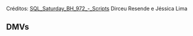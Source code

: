 Créditos: [SQL_Saturday_BH_972_-_Scripts](https://www.sqlsaturday.com/972/language/pt-PT/Sessions/Details/sid/108106) Dirceu Resende e Jéssica Lima

## DMVs